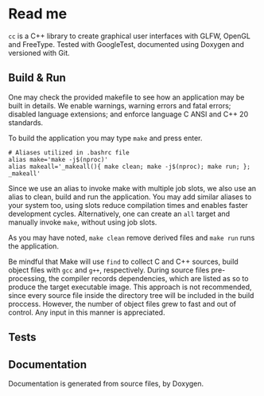 # Read me 

`cc` is a C++ library to create graphical user interfaces with GLFW, OpenGL and 
FreeType.
Tested with GoogleTest, documented using Doxygen and versioned with Git.


## Build & Run

One may check the provided makefile to see how an application may be built in
details.
We enable warnings, warning errors and fatal errors; disabled language
extensions; and enforce language C ANSI and C++ 20 standards.

To build the application you may type `make` and press enter.

    # Aliases utilized in .bashrc file
    alias make='make -j$(nproc)'
    alias makeall='_makeall(){ make clean; make -j$(nproc); make run; }; _makeall'

Since we use an alias to invoke make with multiple job slots, we also use an
alias to clean, build and run the application.
You may add similar aliases to your system too, using slots reduce compilation
times and enables faster development cycles.
Alternatively, one can create an `all` target and manually invoke `make`,
without using job slots.

As you may have noted, `make clean` remove derived files and `make run` runs
the application.

Be mindful that Make will use `find` to collect C and C++ sources, build object
files with `gcc` and `g++`, respectively.
During source files pre-processing, the compiler records dependencies, which are
listed as so to produce the target executable image.
This approach is not recommended, since every source file inside the directory
tree will be included in the build proccess.
However, the number of object files grew to fast and out of control.
Any input in this manner is appreciated.


## Tests




## Documentation

Documentation is generated from source files, by Doxygen.

